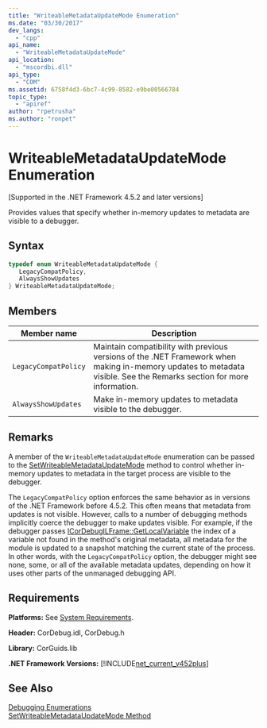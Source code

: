 ```yaml
---
title: "WriteableMetadataUpdateMode Enumeration"
ms.date: "03/30/2017"
dev_langs: 
  - "cpp"
api_name: 
  - "WriteableMetadataUpdateMode"
api_location: 
  - "mscordbi.dll"
api_type: 
  - "COM"
ms.assetid: 6758f4d3-6bc7-4c99-8582-e9be00566784
topic_type: 
  - "apiref"
author: "rpetrusha"
ms.author: "ronpet"
---
```

# WriteableMetadataUpdateMode Enumeration
[Supported in the .NET Framework 4.5.2 and later versions]  

 Provides values that specify whether in-memory updates to metadata are visible to a debugger.  

## Syntax  

```cpp
typedef enum WriteableMetadataUpdateMode {  
   LegacyCompatPolicy,  
   AlwaysShowUpdates  
} WriteableMetadataUpdateMode;  
```  

## Members  


|Member name|Description|  
|-----------------|-----------------|  
|`LegacyCompatPolicy`|Maintain compatibility with previous versions of the .NET Framework when making in-memory updates to metadata visible. See the Remarks section for more information.|  
|`AlwaysShowUpdates`|Make in-memory updates to metadata visible to the debugger.|  

## Remarks  
 A member of the `WriteableMetadataUpdateMode` enumeration can be passed to the [SetWriteableMetadataUpdateMode](../../../../docs/framework/unmanaged-api/debugging/icordebugprocess7-setwriteablemetadataupdatemode-method.md) method to control whether in-memory updates to metadata in the target process are visible to the debugger.  

 The `LegacyCompatPolicy` option enforces the same behavior as in versions of the .NET Framework before 4.5.2. This often means that metadata from updates is not visible. However, calls to a number of debugging methods implicitly coerce the debugger to make updates visible. For example, if the debugger passes [ICorDebugILFrame::GetLocalVariable](../../../../docs/framework/unmanaged-api/debugging/icordebugilframe-getlocalvariable-method.md) the index of a variable not found in the method's original metadata, all metadata for the module is updated to a snapshot matching the current state of the process. In other words, with the `LegacyCompatPolicy` option, the debugger might see none, some, or all of the available metadata updates, depending on how it uses other parts of the unmanaged debugging API.  

## Requirements  
 **Platforms:** See [System Requirements](../../../../docs/framework/get-started/system-requirements.md).  

 **Header:** CorDebug.idl, CorDebug.h  

 **Library:** CorGuids.lib  

 **.NET Framework Versions:** [!INCLUDE[net_current_v452plus](../../../../includes/net-current-v452plus-md.md)]  

## See Also  
 [Debugging Enumerations](../../../../docs/framework/unmanaged-api/debugging/debugging-enumerations.md)  
 [SetWriteableMetadataUpdateMode Method](../../../../docs/framework/unmanaged-api/debugging/icordebugprocess7-setwriteablemetadataupdatemode-method.md)
